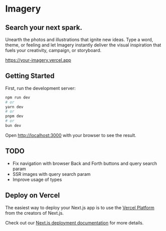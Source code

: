# Imagery
## Search your next spark.
Unearth the photos and illustrations that ignite new ideas. Type a word, theme, or feeling and let Imagery instantly deliver the visual inspiration that fuels your creativity, campaign, or storyboard.

https://your-imagery.vercel.app

## Getting Started

First, run the development server:

```bash
npm run dev
# or
yarn dev
# or
pnpm dev
# or
bun dev
```

Open [http://localhost:3000](http://localhost:3000) with your browser to see the result.

## TODO

- Fix navigation with browser Back and Forth buttons and query search param
- SSR images with query search param
- Improve usage of types

## Deploy on Vercel

The easiest way to deploy your Next.js app is to use the [Vercel Platform](https://vercel.com/new?utm_medium=default-template&filter=next.js&utm_source=create-next-app&utm_campaign=create-next-app-readme) from the creators of Next.js.

Check out our [Next.js deployment documentation](https://nextjs.org/docs/app/building-your-application/deploying) for more details.
